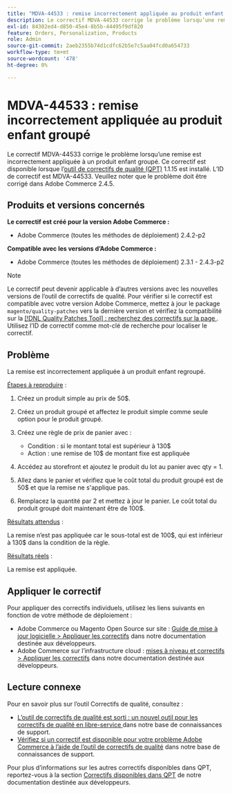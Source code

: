 ```yaml
---
title: "MDVA-44533 : remise incorrectement appliquée au produit enfant groupé"
description: Le correctif MDVA-44533 corrige le problème lorsqu’une remise est incorrectement appliquée à un produit enfant groupé. Ce correctif est disponible lorsque l’[outil de correctifs de qualité (QPT)](/help/announcements/adobe-commerce-announcements/magento-quality-patches-released-new-tool-to-self-serve-quality-patches.md) 1.1.15 est installé. L’ID de correctif est MDVA-44533. Veuillez noter que le problème doit être corrigé dans Adobe Commerce 2.4.5.
exl-id: 84302ed4-d850-45e4-8b5b-44495f9df820
feature: Orders, Personalization, Products
role: Admin
source-git-commit: 2aeb2355b74d1cdfc62b5e7c5aa04fcd0a654733
workflow-type: tm+mt
source-wordcount: '478'
ht-degree: 0%

---
```


# MDVA-44533 : remise incorrectement appliquée au produit enfant groupé

Le correctif MDVA-44533 corrige le problème lorsqu’une remise est incorrectement appliquée à un produit enfant groupé. Ce correctif est disponible lorsque l’[outil de correctifs de qualité (QPT)](/help/announcements/adobe-commerce-announcements/magento-quality-patches-released-new-tool-to-self-serve-quality-patches.md) 1.1.15 est installé. L’ID de correctif est MDVA-44533. Veuillez noter que le problème doit être corrigé dans Adobe Commerce 2.4.5.

## Produits et versions concernés

**Le correctif est créé pour la version Adobe Commerce :**

* Adobe Commerce (toutes les méthodes de déploiement) 2.4.2-p2

**Compatible avec les versions d’Adobe Commerce :**

* Adobe Commerce (toutes les méthodes de déploiement) 2.3.1 - 2.4.3-p2

>[!NOTE]
>
>Le correctif peut devenir applicable à d’autres versions avec les nouvelles versions de l’outil de correctifs de qualité. Pour vérifier si le correctif est compatible avec votre version Adobe Commerce, mettez à jour le package `magento/quality-patches` vers la dernière version et vérifiez la compatibilité sur la [[!DNL Quality Patches Tool] : recherchez des correctifs sur la page ](https://experienceleague.adobe.com/tools/commerce-quality-patches/index.html?lang=fr). Utilisez l’ID de correctif comme mot-clé de recherche pour localiser le correctif.

## Problème

La remise est incorrectement appliquée à un produit enfant regroupé.

<u>Étapes à reproduire</u> :

1. Créez un produit simple au prix de 50$.
1. Créez un produit groupé et affectez le produit simple comme seule option pour le produit groupé.
1. Créez une règle de prix de panier avec :

   * Condition : si le montant total est supérieur à 130$
   * Action : une remise de 10$ de montant fixe est appliquée

1. Accédez au storefront et ajoutez le produit du lot au panier avec qty = 1.
1. Allez dans le panier et vérifiez que le coût total du produit groupé est de 50$ et que la remise ne s&#39;applique pas.
1. Remplacez la quantité par 2 et mettez à jour le panier. Le coût total du produit groupé doit maintenant être de 100$.

<u>Résultats attendus</u> :

La remise n’est pas appliquée car le sous-total est de 100\$, qui est inférieur à 130\$ dans la condition de la règle.

<u>Résultats réels</u> :

La remise est appliquée.

## Appliquer le correctif

Pour appliquer des correctifs individuels, utilisez les liens suivants en fonction de votre méthode de déploiement :

* Adobe Commerce ou Magento Open Source sur site : [Guide de mise à jour logicielle > Appliquer les correctifs](https://experienceleague.adobe.com/fr/docs/commerce-operations/tools/quality-patches-tool/usage) dans notre documentation destinée aux développeurs.
* Adobe Commerce sur l’infrastructure cloud : [mises à niveau et correctifs > Appliquer les correctifs](https://experienceleague.adobe.com/fr/docs/commerce-cloud-service/user-guide/develop/upgrade/apply-patches) dans notre documentation destinée aux développeurs.

## Lecture connexe

Pour en savoir plus sur l’outil Correctifs de qualité, consultez :

* [ L’outil de correctifs de qualité est sorti : un nouvel outil pour les correctifs de qualité en libre-service ](/help/announcements/adobe-commerce-announcements/magento-quality-patches-released-new-tool-to-self-serve-quality-patches.md) dans notre base de connaissances de support.
* [Vérifiez si un correctif est disponible pour votre problème Adobe Commerce à l’aide de l’outil de correctifs de qualité](/help/support-tools/patches-available-in-qpt-tool/check-patch-for-magento-issue-with-magento-quality-patches.md) dans notre base de connaissances de support.

Pour plus d’informations sur les autres correctifs disponibles dans QPT, reportez-vous à la section [Correctifs disponibles dans QPT](https://experienceleague.adobe.com/tools/commerce-quality-patches/index.html?lang=fr) de notre documentation destinée aux développeurs.
